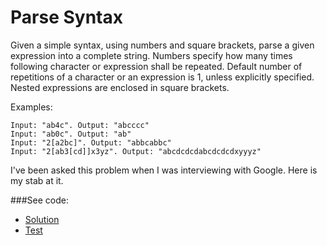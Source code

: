 # Parse Syntax

Given a simple syntax, using numbers and square brackets, parse a given expression into a
 complete string. Numbers specify how many times following character or expression shall
 be repeated. Default number of repetitions of a character or an expression is 1, unless
 explicitly specified. Nested expressions are enclosed in square brackets.

Examples:
```
Input: "ab4c". Output: "abcccc"
Input: "ab0c". Output: "ab"
Input: "2[a2bc]". Output: "abbcabbc"
Input: "2[ab3[cd]]x3yz". Output: "abcdcdcdabcdcdcdxyyyz"
```
I've been asked this problem when I was interviewing with Google. Here is my stab at it.

###See code:
- [Solution](/solutions/strings/parse_syntax/__init__.py)
- [Test](/solutions/strings/parse_syntax/test.py)
